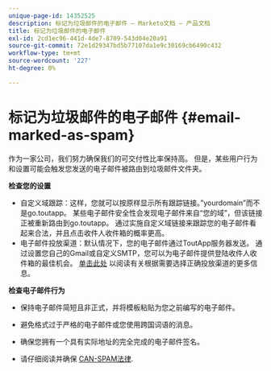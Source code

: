 ```yaml
---
unique-page-id: 14352525
description: 标记为垃圾邮件的电子邮件 — Marketo文档 — 产品文档
title: 标记为垃圾邮件的电子邮件
exl-id: 2cd1ec96-441d-4de7-8709-543d04e20a91
source-git-commit: 72e1d29347bd5b77107da1e9c30169cb6490c432
workflow-type: tm+mt
source-wordcount: '227'
ht-degree: 0%

---
```


# 标记为垃圾邮件的电子邮件 {#email-marked-as-spam}

作为一家公司，我们努力确保我们的可交付性比率保持高。 但是，某些用户行为和设置可能会触发您发送的电子邮件被路由到垃圾邮件文件夹。

**检查您的设置**

* 自定义域跟踪：这样，您就可以按原样显示所有跟踪链接。”yourdomain”而不是go.toutapp。 某些电子邮件安全性会发现电子邮件来自“您的域”，但该链接正被重新路由到go.toutapp。 通过实施自定义域链接来跟踪您的电子邮件看起来合法，并且点击收件人收件箱的概率更高。
* 电子邮件投放渠道：默认情况下，您的电子邮件通过ToutApp服务器发送。 通过设置您自己的Gmail或自定义SMTP，您可以为电子邮件提供登陆收件人收件箱的最佳机会。 [单击此处](https://nation.marketo.com/docs/DOC-5080) 以阅读有关根据需要选择正确投放渠道的更多信息。

**检查电子邮件行为**

* 保持电子邮件简短且非正式，并将模板粘贴为您之前编写的电子邮件。

* 避免格式过于严格的电子邮件或您使用跨国词语的消息。

* 确保您拥有一个具有实际地址的完全完成的电子邮件签名。

* 请仔细阅读并确保 [CAN-SPAM法律](https://www.ftc.gov/tips-advice/business-center/guidance/can-spam-act-compliance-guide-business).
